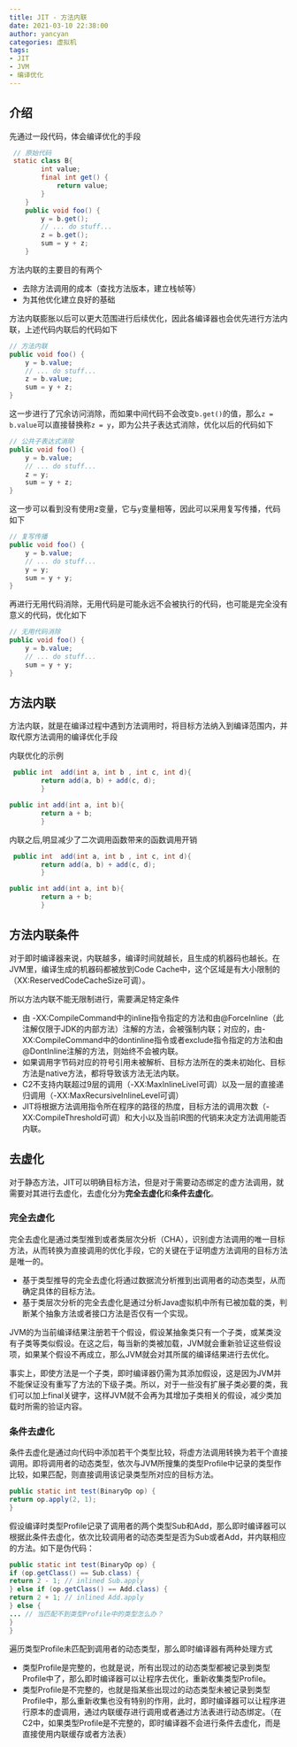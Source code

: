 ```yaml
---
title: JIT - 方法内联
date: 2021-03-10 22:38:00
author: yancyan
categories: 虚拟机
tags:
- JIT
- JVM
- 编译优化
---
```


## 介绍
先通过一段代码，体会编译优化的手段

```java
 // 原始代码
 static class B{
        int value;
        final int get() {
            return value;
        }
    }
    public void foo() {
        y = b.get();
        // ... do stuff...
        z = b.get();
        sum = y + z;
    }
```
方法内联的主要目的有两个
- 去除方法调用的成本（查找方法版本，建立栈帧等）
- 为其他优化建立良好的基础

方法内联膨胀以后可以更大范围进行后续优化，因此各编译器也会优先进行方法内联，上述代码内联后的代码如下
```java
// 方法内联
public void foo() {
    y = b.value;
    // ... do stuff...
    z = b.value;
    sum = y + z;
}
```
这一步进行了冗余访问消除，而如果中间代码不会改变`b.get()`的值，那么`z = b.value`可以直接替换称`z = y`，即为公共子表达式消除，优化以后的代码如下
```java
// 公共子表达式消除
public void foo() {
    y = b.value;
    // ... do stuff...
    z = y;
    sum = y + z;
}
```
这一步可以看到没有使用z变量，它与`y`变量相等，因此可以采用复写传播，代码如下
```java
// 复写传播
public void foo() {
    y = b.value;
    // ... do stuff...
    y = y;
    sum = y + y;
}
```
再进行无用代码消除，无用代码是可能永远不会被执行的代码，也可能是完全没有意义的代码，优化如下
```java
// 无用代码消除
public void foo() {
    y = b.value;
    // ... do stuff...
    sum = y + y;
}
```


## 方法内联
方法内联，就是在编译过程中遇到方法调用时，将目标方法纳入到编译范围内，并取代原方法调用的编译优化手段

内联优化的示例
```java
 public int  add(int a, int b , int c, int d){
        return add(a, b) + add(c, d);
        }

public int add(int a, int b){
        return a + b;
        }
```
内联之后,明显减少了二次调用函数带来的函数调用开销
```java
 public int  add(int a, int b , int c, int d){
        return add(a, b) + add(c, d);
        }

public int add(int a, int b){
        return a + b;
        }
```
## 方法内联条件
对于即时编译器来说，内联越多，编译时间就越长，且生成的机器码也越长。在JVM里，编译生成的机器码都被放到Code Cache中，这个区域是有大小限制的（XX:ReservedCodeCacheSize可调）。

所以方法内联不能无限制进行，需要满足特定条件

- 由 -XX:CompileCommand中的inline指令指定的方法和由@ForceInline（此注解仅限于JDK的内部方法）注解的方法，会被强制内联；对应的，由-XX:CompileCommand中的dontinline指令或者exclude指令指定的方法和由@DontInline注解的方法，则始终不会被内联。
- 如果调用字节码对应的符号引用未被解析、目标方法所在的类未初始化、目标方法是native方法，都将导致该方法无法内联。
- C2不支持内联超过9层的调用（-XX:MaxInlineLivel可调）以及一层的直接递归调用（-XX:MaxRecursiveInlineLevel可调）
- JIT将根据方法调用指令所在程序的路径的热度，目标方法的调用次数（-XX:CompileThreshold可调）和大小以及当前IR图的代销来决定方法调用能否内联。

## 去虚化
对于静态方法，JIT可以明确目标方法，但是对于需要动态绑定的虚方法调用，就需要对其进行去虚化，去虚化分为**完全去虚化**和**条件去虚化**。
### 完全去虚化

完全去虚化是通过类型推到或者类层次分析（CHA），识别虚方法调用的唯一目标方法，从而转换为直接调用的优化手段，它的关键在于证明虚方法调用的目标方法是唯一的。

- 基于类型推导的完全去虚化将通过数据流分析推到出调用者的动态类型，从而确定具体的目标方法。
- 基于类层次分析的完全去虚化是通过分析Java虚拟机中所有已被加载的类，判断某个抽象方法或者接口方法是否仅有一个实现。

JVM的为当前编译结果注册若干个假设，假设某抽象类只有一个子类，或某类没有子类等类似假设。在这之后，每当新的类被加载，JVM就会重新验证这些假设项，如果某个假设不再成立，那么JVM就会对其所属的编译结果进行去优化。

事实上，即使方法是一个子类，即时编译器仍需为其添加假设，这是因为JVM并不能保证没有重写了方法的下级子类。所以，对于一些没有扩展子类必要的类，我们可以加上final关键字，这样JVM就不会再为其增加子类相关的假设，减少类加载时所需的验证内容。


### 条件去虚化

条件去虚化是通过向代码中添加若干个类型比较，将虚方法调用转换为若干个直接调用。即将调用者的动态类型，依次与JVM所搜集的类型Profile中记录的类型作比较，如果匹配，则直接调用该记录类型所对应的目标方法。

```java
public static int test(BinaryOp op) {
return op.apply(2, 1);
}
```
假设编译时类型Profile记录了调用者的两个类型Sub和Add，那么即时编译器可以根据此条件去虚化，依次比较调用者的动态类型是否为Sub或者Add，并内联相应的方法。如下是伪代码：
```java
public static int test(BinaryOp op) {
if (op.getClass() == Sub.class) {
return 2 - 1; // inlined Sub.apply
} else if (op.getClass() == Add.class) {
return 2 + 1; // inlined Add.apply
} else {
... // 当匹配不到类型Profile中的类型怎么办？
}
}
```
遍历类型Profile未匹配到调用者的动态类型，那么即时编译器有两种处理方式

- 类型Profile是完整的，也就是说，所有出现过的动态类型都被记录到类型Profile中了，那么即时编译器可以让程序去优化，重新收集类型Profile。
- 类型Profile是不完整的，也就是指某些出现过的动态类型未被记录到类型Profile中，那么重新收集也没有特别的作用，此时，即时编译器可以让程序进行原本的虚调用，通过内联缓存进行调用或者通过方法表进行动态绑定。（在C2中，如果类型Profile是不完整的，即时编译器不会进行条件去虚化，而是直接使用内联缓存或者方法表）